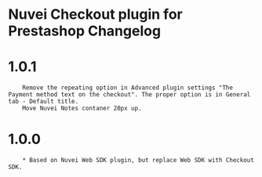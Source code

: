 # Nuvei Checkout plugin for Prestashop Changelog

# 1.0.1
```
    Remove the repeating option in Advanced plugin settings "The Payment method text on the checkout". The proper option is in General tab - Default title.
    Move Nuvei Notes contaner 20px up.
```

# 1.0.0
```
    * Based on Nuvei Web SDK plugin, but replace Web SDK with Checkout SDK.
```